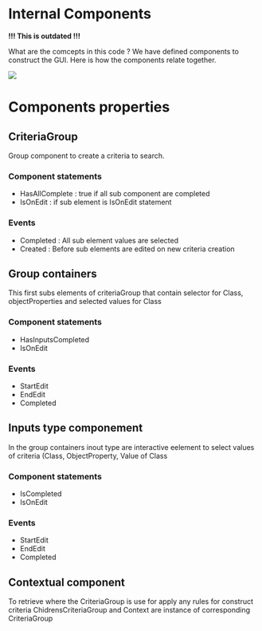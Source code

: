# Internal Components

**!!! This is outdated !!!**

What are the comcepts in this code ? We have defined components to construct the GUI.
Here is how the components relate together.

![](https://github.com/sparna-git/sparnatural/blob/master/documentation/structure-components.png)

# Components properties

## CriteriaGroup
Group component to create a criteria to search.

### Component statements
* HasAllComplete : true if all sub component are completed
* IsOnEdit : if sub element is IsOnEdit statement

### Events
* Completed : All sub element values are selected
* Created : Before sub elements are edited on new criteria creation

## Group containers
This first subs elements of criteriaGroup that contain selector for Class, objectProperties and selected values for Class

### Component statements
* HasInputsCompleted
* IsOnEdit

### Events
* StartEdit
* EndEdit
* Completed

## Inputs type componement
In the group containers inout type are interactive eelement to select values of criteria (Class, ObjectProperty, Value of Class

### Component statements
* IsCompleted
* IsOnEdit

### Events
* StartEdit
* EndEdit
* Completed

## Contextual component
To retrieve where the CriteriaGroup is use for apply any rules for construct criteria
ChidrensCriteriaGroup and Context are instance of corresponding CriteriaGroup

